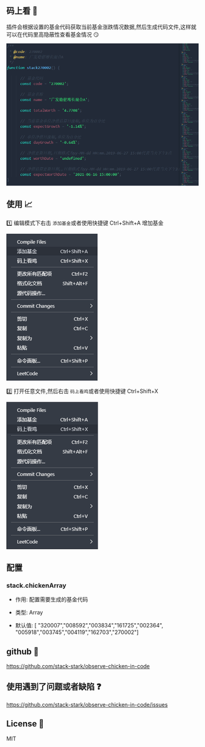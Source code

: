 ## 码上看 🐓

插件会根据设置的基金代码获取当前基金涨跌情况数据,然后生成代码文件,这样就可以在代码里高隐蔽性查看基金情况 😏

![](./screenshot/code.png)

## 使用 📈

1️⃣ 编辑模式下右击 `添加基金`或者使用快捷键 Ctrl+Shift+A 增加基金

![](./screenshot/ex1.png)

2️⃣ 打开任意文件,然后右击 `码上看鸡`或者使用快捷键 Ctrl+Shift+X

![](./screenshot/ex2.png)

## 配置

### stack.chickenArray

- 作用: 配置需要生成的基金代码

- 类型: Array<string>

- 默认值: [ "320007","008592","003834","161725","002364", "005918","003745","004119","162703","270002"]

## github 🔗

https://github.com/stack-stark/observe-chicken-in-code

## 使用遇到了问题或者缺陷 ❓

https://github.com/stack-stark/observe-chicken-in-code/issues

## License 📖

MIT

